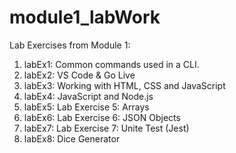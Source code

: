 # module1_labWork

Lab Exercises from Module 1: 

1) labEx1: Common commands used in a CLI.
2) labEx2: VS Code & Go Live
3) labEx3: Working with HTML, CSS and JavaScript
4) labEx4: JavaScript and Node.js
5) labEx5: Lab Exercise 5: Arrays
6) labEx6: Lab Exercise 6: JSON Objects
7) labEx7: Lab Exercise 7: Unite Test (Jest)
8) labEx8: Dice Generator
